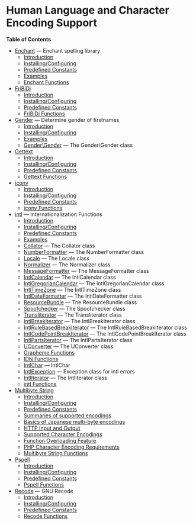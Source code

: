 Human Language and Character Encoding Support
=============================================

**Table of Contents**

-   [Enchant](/book/enchant.html) — Enchant spelling library
    -   [Introduction](/intro/enchant.html)
    -   [Installing/Configuring](/enchant/setup.html)
    -   [Predefined Constants](/enchant/constants.html)
    -   [Examples](/enchant/examples.html)
    -   [Enchant Functions](/ref/enchant.html)
-   [FriBiDi](/book/fribidi.html)
    -   [Introduction](/intro/fribidi.html)
    -   [Installing/Configuring](/fribidi/setup.html)
    -   [Predefined Constants](/fribidi/constants.html)
    -   [FriBiDi Functions](/ref/fribidi.html)
-   [Gender](/book/gender.html) — Determine gender of firstnames
    -   [Introduction](/intro/gender.html)
    -   [Installing/Configuring](/gender/setup.html)
    -   [Examples](/gender/examples.html)
    -   [Gender\\Gender](/class/gender.html) — The Gender\\Gender class
-   [Gettext](/book/gettext.html)
    -   [Introduction](/intro/gettext.html)
    -   [Installing/Configuring](/gettext/setup.html)
    -   [Predefined Constants](/gettext/constants.html)
    -   [Gettext Functions](/ref/gettext.html)
-   [iconv](/book/iconv.html)
    -   [Introduction](/intro/iconv.html)
    -   [Installing/Configuring](/iconv/setup.html)
    -   [Predefined Constants](/iconv/constants.html)
    -   [iconv Functions](/ref/iconv.html)
-   [intl](/book/intl.html) — Internationalization Functions
    -   [Introduction](/intro/intl.html)
    -   [Installing/Configuring](/intl/setup.html)
    -   [Predefined Constants](/intl/constants.html)
    -   [Examples](/intl/examples.html)
    -   [Collator](/class/collator.html) — The Collator class
    -   [NumberFormatter](/class/numberformatter.html) — The
        NumberFormatter class
    -   [Locale](/class/locale.html) — The Locale class
    -   [Normalizer](/class/normalizer.html) — The Normalizer class
    -   [MessageFormatter](/class/messageformatter.html) — The
        MessageFormatter class
    -   [IntlCalendar](/class/intlcalendar.html) — The IntlCalendar
        class
    -   [IntlGregorianCalendar](/class/intlgregoriancalendar.html) — The
        IntlGregorianCalendar class
    -   [IntlTimeZone](/class/intltimezone.html) — The IntlTimeZone
        class
    -   [IntlDateFormatter](/class/intldateformatter.html) — The
        IntlDateFormatter class
    -   [ResourceBundle](/class/resourcebundle.html) — The
        ResourceBundle class
    -   [Spoofchecker](/class/spoofchecker.html) — The Spoofchecker
        class
    -   [Transliterator](/class/transliterator.html) — The
        Transliterator class
    -   [IntlBreakIterator](/class/intlbreakiterator.html) — The
        IntlBreakIterator class
    -   [IntlRuleBasedBreakIterator](/class/intlrulebasedbreakiterator.html)
        — The IntlRuleBasedBreakIterator class
    -   [IntlCodePointBreakIterator](/class/intlcodepointbreakiterator.html)
        — The IntlCodePointBreakIterator class
    -   [IntlPartsIterator](/class/intlpartsiterator.html) — The
        IntlPartsIterator class
    -   [UConverter](/class/uconverter.html) — The UConverter class
    -   [Grapheme Functions](/ref/intl/grapheme.html)
    -   [IDN Functions](/ref/intl/idn.html)
    -   [IntlChar](/class/intlchar.html) — IntlChar
    -   [IntlException](/class/intlexception.html) — Exception class for
        intl errors
    -   [IntlIterator](/class/intliterator.html) — The IntlIterator
        class
    -   [intl Functions](/ref/intl.html)
-   [Multibyte String](/book/mbstring.html)
    -   [Introduction](/intro/mbstring.html)
    -   [Installing/Configuring](/mbstring/setup.html)
    -   [Predefined Constants](/mbstring/constants.html)
    -   [Summaries of supported encodings](/mbstring/encodings.html)
    -   [Basics of Japanese multi-byte
        encodings](/mbstring/ja-basic.html)
    -   [HTTP Input and Output](/mbstring/http.html)
    -   [Supported Character
        Encodings](/mbstring/supported-encodings.html)
    -   [Function Overloading Feature](/mbstring/overload.html)
    -   [PHP Character Encoding Requirements](/mbstring/php4/req.html)
    -   [Multibyte String Functions](/ref/mbstring.html)
-   [Pspell](/book/pspell.html)
    -   [Introduction](/intro/pspell.html)
    -   [Installing/Configuring](/pspell/setup.html)
    -   [Predefined Constants](/pspell/constants.html)
    -   [Pspell Functions](/ref/pspell.html)
-   [Recode](/book/recode.html) — GNU Recode
    -   [Introduction](/intro/recode.html)
    -   [Installing/Configuring](/recode/setup.html)
    -   [Predefined Constants](/recode/constants.html)
    -   [Recode Functions](/ref/recode.html)
